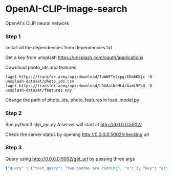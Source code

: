 # OpenAI-CLIP-Image-search
OpenAI's CLIP neural network

### Step 1
Install all the dependencies from dependencies.txt

Get a key from unsplash https://unsplash.com/oauth/applications

Download photo_ids and features

```shell
!wget https://transfer.army/api/download/TuWWFTe2spg/EDm6KBjc -O unsplash-dataset/photo_ids.csv
!wget https://transfer.army/api/download/LGXAaiNnMLA/AamL9PpU -O unsplash-dataset/features.npy
```

Change the path of photo_ids, photo_features in load_model.py


### Step 2

Run python3 clip_api.py
A server will start at http://0.0.0.0:5002/

Check the server status by opening http://0.0.0.0:5002/checking url

### Step 3
Query using http://0.0.0.0:5002/get_url by passing three args 

```python
{"query" : {"text_query": "two pandas are running", "n": 3, "key": "azSDMk4G"}}
```

